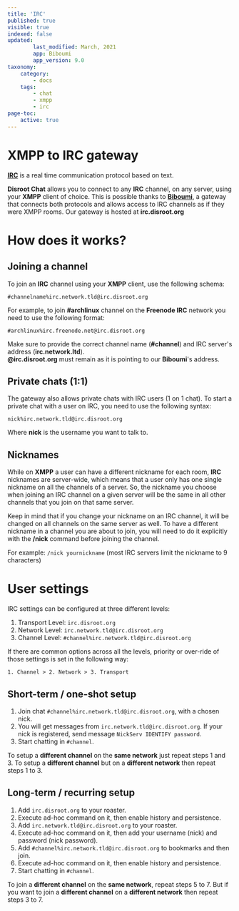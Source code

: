 ```yaml
---
title: 'IRC'
published: true
visible: true
indexed: false
updated:
        last_modified: March, 2021
        app: Biboumi
        app_version: 9.0
taxonomy:
    category:
        - docs
    tags:
        - chat
        - xmpp
        - irc
page-toc:
    active: true
---
```


# XMPP to IRC gateway

[**IRC**](https://en.wikipedia.org/wiki/Internet_Relay_Chat) is a real time communication protocol based on text.

**Disroot Chat** allows you to connect to any **IRC** channel, on any server, using your **XMPP** client of choice. This is possible thanks to [**Biboumi**](https://biboumi.louiz.org/), a gateway that connects both protocols and allows access to IRC channels as if they were XMPP rooms. Our gateway is hosted at **irc.disroot.org**

# How does it works?
## Joining a channel
To join an **IRC** channel using your **XMPP** client, use the following schema:

`#channelname%irc.network.tld@irc.disroot.org`

For example, to join **#archlinux** channel on the **Freenode IRC** network you need to use the following format:

`#archlinux%irc.freenode.net@irc.disroot.org`

Make sure to provide the correct channel name (**#channel**) and IRC server's address (**irc.network.ltd**).<br>
**@irc.disroot.org** must remain as it is pointing to our **Biboumi**'s address.

## Private chats (1:1)
The gateway also allows private chats with IRC users (1 on 1 chat). To start a private chat with a user on IRC, you need to use the following syntax:

`nick%irc.network.tld@irc.disroot.org`

Where **nick** is the username you want to talk to.

## Nicknames
While on **XMPP** a user can have a different nickname for each room, **IRC** nicknames are server-wide, which means that a user only has one single nickname on all the channels of a server. So, the nickname you choose when joining an IRC channel on a given server will be the same in all other channels that you join on that same server.

Keep in mind that if you change your nickname on an IRC channel, it will be changed on all channels on the same server as well. To have a different nickname in a channel you are about to join, you will need to do it explicitly with the **/nick** command before joining the channel.

For example: `/nick yournickname` (most IRC servers limit the nickname to 9 characters)

# User settings
IRC settings can be configured at three different levels:

1. Transport Level: `irc.disroot.org`
2. Network Level: `irc.network.tld@irc.disroot.org`
3. Channel Level: `#channel%irc.network.tld@irc.disroot.org`

If there are common options across all the levels, priority or over-ride of those settings is set in the following way:

`1. Channel > 2. Network > 3. Transport`

## Short-term / one-shot setup

1. Join chat `#channel%irc.network.tld@irc.disroot.org`, with a chosen nick.
2. You will get messages from `irc.network.tld@irc.disroot.org`. If your nick is registered, send message `NickServ IDENTIFY password`.
3. Start chatting in `#channel`.

To setup a **different channel** on the **same network** just repeat steps 1 and 3. To setup a **different channel** but on a **different network** then repeat steps 1 to 3.

## Long-term / recurring setup

1. Add `irc.disroot.org` to your roaster.
2. Execute ad-hoc command on it, then enable history and persistence.
3. Add `irc.network.tld@irc.disroot.org` to your roaster.
4. Execute ad-hoc command on it, then add your username (nick) and password (nick password).
5. Add `#channel%irc.network.tld@irc.disroot.org` to bookmarks and then join.
6. Execute ad-hoc command on it, then enable history and persistence.
7. Start chatting in `#channel`.

To join a **different channel** on the **same network**, repeat steps 5 to 7. But if you want to join a **different channel** on a **different network** then repeat steps 3 to 7.
